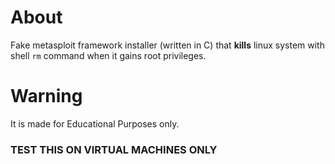 # About
Fake metasploit framework installer (written in C) that **kills** linux system with shell ```rm``` command when it gains root privileges.

# Warning
It is made for Educational Purposes only.

### TEST THIS ON VIRTUAL MACHINES ONLY
